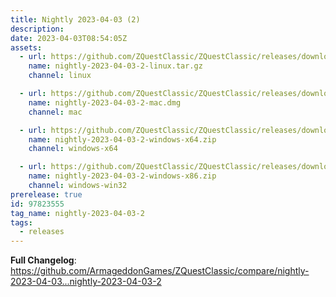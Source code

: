 ```yaml
---
title: Nightly 2023-04-03 (2)
description: 
date: 2023-04-03T08:54:05Z
assets: 
  - url: https://github.com/ZQuestClassic/ZQuestClassic/releases/download/nightly-2023-04-03-2/nightly-2023-04-03-2-linux.tar.gz
    name: nightly-2023-04-03-2-linux.tar.gz
    channel: linux

  - url: https://github.com/ZQuestClassic/ZQuestClassic/releases/download/nightly-2023-04-03-2/nightly-2023-04-03-2-mac.dmg
    name: nightly-2023-04-03-2-mac.dmg
    channel: mac

  - url: https://github.com/ZQuestClassic/ZQuestClassic/releases/download/nightly-2023-04-03-2/nightly-2023-04-03-2-windows-x64.zip
    name: nightly-2023-04-03-2-windows-x64.zip
    channel: windows-x64

  - url: https://github.com/ZQuestClassic/ZQuestClassic/releases/download/nightly-2023-04-03-2/nightly-2023-04-03-2-windows-x86.zip
    name: nightly-2023-04-03-2-windows-x86.zip
    channel: windows-win32
prerelease: true
id: 97823555
tag_name: nightly-2023-04-03-2
tags:
  - releases
---
```


**Full Changelog**: https://github.com/ArmageddonGames/ZQuestClassic/compare/nightly-2023-04-03...nightly-2023-04-03-2
